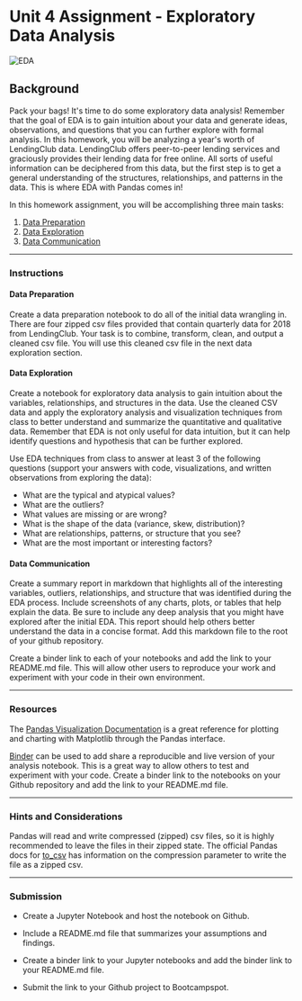 # Unit 4 Assignment - Exploratory Data Analysis

![EDA](Images/Replaceme.png)

## Background

Pack your bags! It's time to do some exploratory data analysis! Remember that the goal of EDA is to gain intuition about your data and generate ideas, observations, and questions that you can further explore with formal analysis. In this homework, you will be analyzing a year's worth of LendingClub data. LendingClub offers peer-to-peer lending services and graciously provides their lending data for free online. All sorts of useful information can be deciphered from this data, but the first step is to get a general understanding of the structures, relationships, and patterns in the data. This is where EDA with Pandas comes in!

In this homework assignment, you will be accomplishing three main tasks:

1. [Data Preparation](#Data-Preparation)
2. [Data Exploration](#Data-Exploration)
3. [Data Communication](#Data-Communication)

- - -

### Instructions

#### Data Preparation

Create a data preparation notebook to do all of the initial data wrangling in. There are four zipped csv files provided that contain quarterly data for 2018 from LendingClub. Your task is to combine, transform, clean, and output a cleaned csv file. You will use this cleaned csv file in the next data exploration section.

#### Data Exploration

Create a notebook for exploratory data analysis to gain intuition about the variables, relationships, and structures in the data. Use the cleaned CSV data and apply the exploratory analysis and visualization techniques from class to better understand and summarize the quantitative and qualitative data. Remember that EDA is not only useful for data intuition, but it can help identify questions and hypothesis that can be further explored.

Use EDA techniques from class to answer at least 3 of the following questions (support your answers with code, visualizations, and written observations from exploring the data):

* What are the typical and atypical values?
* What are the outliers?
* What values are missing or are wrong?
* What is the shape of the data (variance, skew, distribution)?
* What are relationships, patterns, or structure that you see?
* What are the most important or interesting factors?

#### Data Communication

Create a summary report in markdown that highlights all of the interesting variables, outliers, relationships, and structure that was identified during the EDA process. Include screenshots of any charts, plots, or tables that help explain the data. Be sure to include any deep analysis that you might have explored after the initial EDA. This report should help others better understand the data in a concise format. Add this markdown file to the root of your github repository.

Create a binder link to each of your notebooks and add the link to your README.md file. This will allow other users to reproduce your work and experiment with your code in their own environment.

- - -

### Resources

The [Pandas Visualization Documentation](https://pandas.pydata.org/pandas-docs/stable/user_guide/visualization.html) is a great reference for plotting and charting with Matplotlib through the Pandas interface.

[Binder](https://mybinder.org/) can be used to add share a reproducible and live version of your analysis notebook. This is a great way to allow others to test and experiment with your code. Create a binder link to the notebooks on your Github repository and add the link to your README.md file.

- - -

### Hints and Considerations

Pandas will read and write compressed (zipped) csv files, so it is highly recommended to leave the files in their zipped state. The official Pandas docs for [to_csv](https://pandas.pydata.org/pandas-docs/stable/reference/api/pandas.DataFrame.to_csv.html) has information on the compression parameter to write the file as a zipped csv.

- - -

### Submission

* Create a Jupyter Notebook and host the notebook on Github.

* Include a README.md file that summarizes your assumptions and findings.

* Create a binder link to your Jupyter notebooks and add the binder link to your README.md file.

* Submit the link to your Github project to Bootcampspot.
